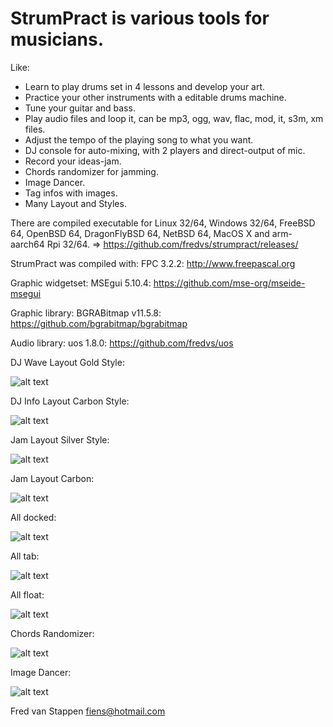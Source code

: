 # StrumPract is various tools for musicians.

Like:

-   Learn to play drums set in 4 lessons and develop your art.
-   Practice your other instruments with a editable drums machine.
-   Tune your guitar and bass.
-   Play audio files and loop it, can be mp3, ogg, wav, flac, mod, it, s3m, xm files.
-   Adjust the tempo of the playing song to what you want.
-   DJ console for auto-mixing, with 2 players and direct-output of mic.
-   Record your ideas-jam.
-   Chords randomizer for jamming.
-   Image Dancer.
-   Tag infos with images.
-   Many Layout and Styles.

There are compiled executable for Linux 32/64, Windows 32/64, FreeBSD 64, OpenBSD 64, DragonFlyBSD 64, NetBSD 64, MacOS X
and arm-aarch64 Rpi 32/64. =\> https://github.com/fredvs/strumpract/releases/

StrumPract was compiled with: FPC 3.2.2: http://www.freepascal.org

Graphic widgetset: MSEgui 5.10.4: https://github.com/mse-org/mseide-msegui

Graphic library: BGRABitmap v11.5.8: https://github.com/bgrabitmap/bgrabitmap

Audio library: uos 1.8.0: https://github.com/fredvs/uos
  

DJ Wave Layout Gold Style:

![alt text](https://user-images.githubusercontent.com/3421249/99883934-b2815100-2c2a-11eb-9709-e6eb5748f13a.png)

DJ Info Layout Carbon Style:

![alt text](https://user-images.githubusercontent.com/3421249/123707438-02339500-d86a-11eb-9613-d539e05ae69d.png)

Jam Layout Silver Style:

![alt text](https://user-images.githubusercontent.com/3421249/99883960-de9cd200-2c2a-11eb-943a-55d128e03afa.png)

Jam Layout Carbon:

![alt text](https://user-images.githubusercontent.com/3421249/210138213-9384b9d8-396e-48e9-a781-9fe3036f3827.png)

All docked:

![alt text](https://user-images.githubusercontent.com/3421249/89722588-a3fc8a00-d9eb-11ea-86cb-aba8dad9e2ce.png)

All tab:

![alt text](https://user-images.githubusercontent.com/3421249/89722494-592e4280-d9ea-11ea-8651-78675ba9a9f1.png)

All float:

![alt text](https://user-images.githubusercontent.com/3421249/89722555-394b4e80-d9eb-11ea-952e-fd51c14a5517.png)

Chords Randomizer:

![alt text](https://user-images.githubusercontent.com/3421249/89698734-0a69a580-d923-11ea-8ec0-ba58ed2698de.png)

Image Dancer:

![alt text](https://user-images.githubusercontent.com/3421249/99883946-ca58d500-2c2a-11eb-92fb-12c3d5b0956b.png)


Fred van Stappen <fiens@hotmail.com>
